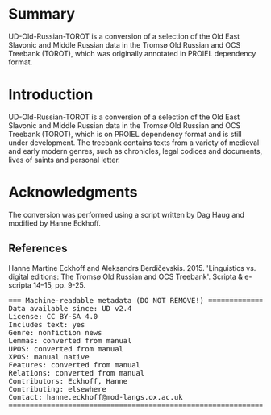 # Summary

UD-Old-Russian-TOROT is a conversion of a selection of the Old East Slavonic and Middle Russian data in the Tromsø Old Russian and OCS Treebank (TOROT), which was originally annotated in PROIEL dependency format. 

# Introduction

UD-Old-Russian-TOROT is a conversion of a selection of the Old East Slavonic and Middle Russian data in the Tromsø Old Russian and OCS Treebank (TOROT), which is on PROIEL dependency format and is still under development. The treebank contains texts from a variety of medieval and early modern genres, such as chronicles, legal codices and documents, lives of saints and personal letter. 

# Acknowledgments

The conversion was performed using a script written by Dag Haug and modified by Hanne Eckhoff.

## References

Hanne Martine Eckhoff and Aleksandrs Berdičevskis. 2015. 'Linguistics vs. digital editions: The Tromsø Old Russian and OCS Treebank'. Scripta & e-scripta 14–15, pp. 9-25.

<pre>
=== Machine-readable metadata (DO NOT REMOVE!) ================================
Data available since: UD v2.4
License: CC BY-SA 4.0
Includes text: yes
Genre: nonfiction news
Lemmas: converted from manual
UPOS: converted from manual
XPOS: manual native
Features: converted from manual
Relations: converted from manual
Contributors: Eckhoff, Hanne
Contributing: elsewhere
Contact: hanne.eckhoff@mod-langs.ox.ac.uk
===============================================================================
</pre>
